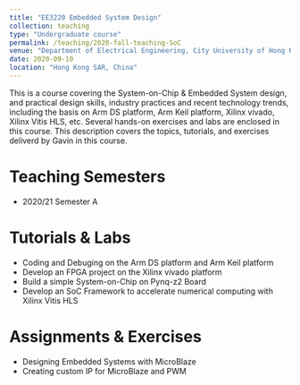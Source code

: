 ```yaml
---
title: "EE3220 Embedded System Design"
collection: teaching
type: "Undergraduate course"
permalink: /teaching/2020-fall-teaching-SoC
venue: "Department of Electrical Engineering, City University of Hong Kong"
date: 2020-09-10
location: "Hong Kong SAR, China"
---
```


This is a course covering the System-on-Chip & Embedded System design, and practical design skills, industry practices and recent technology trends, including the basis on Arm DS platform, Arm Keil platform, Xilinx vivado, Xilinx Vitis HLS, etc. Several hands-on exercises and labs are enclosed in this course. This description covers the topics, tutorials, and exercises deliverd by Gavin in this course.

Teaching Semesters
======
- 2020/21 Semester A

Tutorials & Labs
======
- Coding and Debuging on the Arm DS platform and Arm Keil platform
- Develop an FPGA project on the Xilinx vivado platform
- Build a simple System-on-Chip on Pynq-z2 Board
- Develop an SoC Framework to accelerate numerical computing with Xilinx Vitis HLS

Assignments & Exercises
======
- Designing Embedded Systems with MicroBlaze
- Creating custom IP for MicroBlaze and PWM